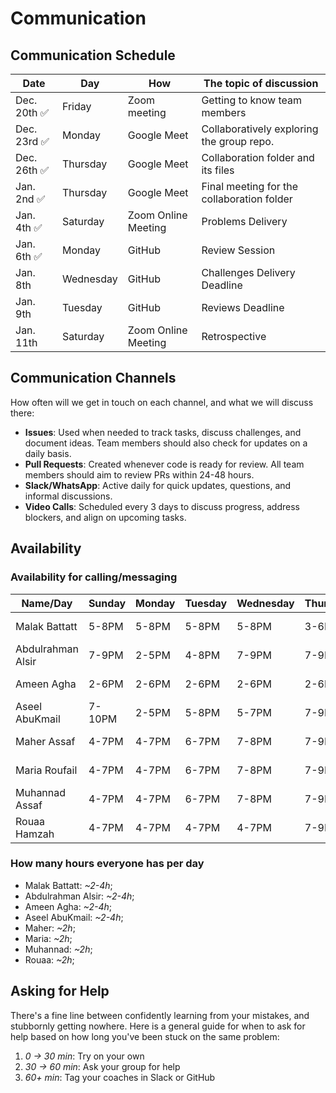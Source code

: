 # Communication

## Communication Schedule

| Date | Day | How  | The topic of discussion |
|-----------|------------|------|--------------|
| Dec. 20th ✅ | Friday | Zoom meeting | Getting to know team members |
| Dec. 23rd ✅ | Monday | Google Meet | Collaboratively exploring the group repo.|
| Dec. 26th ✅ | Thursday | Google Meet |Collaboration folder and its files|
| Jan. 2nd ✅ | Thursday | Google Meet | Final meeting for the collaboration folder|
| Jan. 4th ✅ | Saturday | Zoom Online Meeting | Problems Delivery |
| Jan. 6th ✅ | Monday | GitHub | Review Session |
| Jan. 8th | Wednesday | GitHub | Challenges Delivery Deadline |
| Jan. 9th | Tuesday  | GitHub | Reviews Deadline |
| Jan. 11th | Saturday | Zoom Online Meeting | Retrospective |

## Communication Channels

How often will we get in touch on each channel, and what we will discuss there:

- **Issues**:  Used when needed to track tasks, discuss challenges, and document ideas.
 Team members should also check for updates on a daily basis.
- **Pull Requests**: Created whenever code is ready for review. All team members
 should aim to review PRs within 24-48 hours.
- **Slack/WhatsApp**: Active daily for quick updates, questions, and informal discussions.
- **Video Calls**: Scheduled every 3 days to discuss progress, address blockers,
 and align on upcoming tasks.

## Availability

### Availability for calling/messaging

| Name/Day | Sunday | Monday | Tuesday | Wednesday| Thursday | Friday | Saturday|
|--------------|--------|---------|----------|----------|--------|-------|------|
| Malak Battatt| 5-8PM| 5-8PM | 5-8PM | 5-8PM |3-6PM | 2-4PM| 2-5PM |
| Abdulrahman Alsir| 7-9PM| 2-5PM | 4-8PM | 7-9PM | 7-9PM | 6-8PM | 6-8PM |
| Ameen Agha| 2-6PM| 2-6PM | 2-6PM | 2-6PM | 2-6PM | 2-6PM| 2-6PM|
| Aseel AbuKmail| 7-10PM| 2-5PM | 5-8PM | 5-7PM | 7-9PM | 6-10PM | 6-8PM |
| Maher Assaf | 4-7PM| 4-7PM | 6-7PM | 7-8PM | 7-9PM | 6-8PM | 6-8PM |
| Maria Roufail | 4-7PM| 4-7PM | 6-7PM | 7-8PM | 7-9PM | 6-8PM | 6-8PM |
| Muhannad Assaf | 4-7PM| 4-7PM | 6-7PM | 7-8PM | 7-9PM | 6-8PM | 6-8PM |
| Rouaa Hamzah | 4-7PM| 4-7PM | 4-7PM | 4-7PM | 7-9PM | 7-9PM| 7-9PM|

### How many hours everyone has per day

- Malak Battatt: _~2-4h_;
- Abdulrahman Alsir: _~2-4h_;
- Ameen Agha: _~2-4h_;
- Aseel AbuKmail: _~2-4h_;
- Maher: _~2h_;
- Maria: _~2h_;
- Muhannad: _~2h_;
- Rouaa: _~2h_;

## Asking for Help

There's a fine line between confidently learning from your mistakes, and
stubbornly getting nowhere. Here is a general guide for when to ask for help
based on how long you've been stuck on the same problem:

1. _0 -> 30 min_: Try on your own
2. _30 -> 60 min_: Ask your group for help
3. _60+ min_: Tag your coaches in Slack or GitHub
